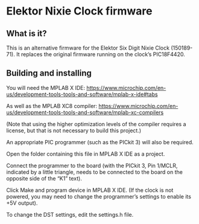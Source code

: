 Elektor Nixie Clock firmware
============================

What is it?
-----------

This is an alternative firmware for the Elektor Six Digit Nixie Clock
(150189-71). It replaces the original firmware running on the clock’s
PIC18F4420.

Building and installing
-----------------------

You will need the MPLAB X IDE:
https://www.microchip.com/en-us/development-tools-tools-and-software/mplab-x-ide#tabs

As well as the MPLAB XC8 compiler:
https://www.microchip.com/en-us/development-tools-tools-and-software/mplab-xc-compilers

(Note that using the higher optimization levels of the compiler requires a
license, but that is not necessary to build this project.)

An appropriate PIC programmer (such as the PICkit 3) will also be required.

Open the folder containing this file in MPLAB X IDE as a project.

Connect the programmer to the board (with the PICkit 3, Pin 1/MCLR, indicated
by a little triangle, needs to be connected to the board on the opposite side
of the “K1” text).

Click Make and program device in MPLAB X IDE. (If the clock is not powered, you
may need to change the programmer’s settings to enable its +5V output).

To change the DST settings, edit the settings.h file.